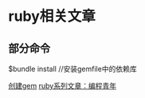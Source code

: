 # ruby相关文章


## 部分命令
$bundle install //安装gemfile中的依赖库

[创建gem](https://www.jianshu.com/p/8cf42f1747a8)
[ruby系列文章：编程青年](https://www.jianshu.com/u/yLzRq4)